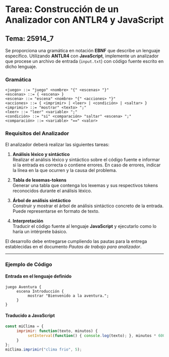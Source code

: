# Tarea: Construcción de un Analizador con ANTLR4 y JavaScript

## Tema: 25914_7

Se proporciona una gramática en notación **EBNF** que describe un lenguaje específico. Utilizando **ANTLR4** con **JavaScript**, implemente un analizador que procese un archivo de entrada (`input.txt`) con código fuente escrito en dicho lenguaje.

### Gramática

```ebnf
<juego> ::= "juego" <nombre> "{" <escenas> "}"
<escenas> ::= { <escena> }
<escena> ::= "escena" <nombre> "{" <acciones> "}"
<acciones> ::= { <imprimir> | <leer> | <condición> | <saltar> }
<imprimir> ::= "mostrar" <texto> ";"
<leer> ::= "leer" <variable> ";"
<condición> ::= "si" <comparación> "saltar" <escena> ";"
<comparación> ::= <variable> "==" <valor>
```

### Requisitos del Analizador

El analizador deberá realizar las siguientes tareas:

1. **Análisis léxico y sintáctico**  
    Realizar el análisis léxico y sintáctico sobre el código fuente e informar si la entrada es correcta o contiene errores. En caso de errores, indicar la línea en la que ocurren y la causa del problema.

2. **Tabla de lexemas-tokens**  
    Generar una tabla que contenga los lexemas y sus respectivos tokens reconocidos durante el análisis léxico.

3. **Árbol de análisis sintáctico**  
    Construir y mostrar el árbol de análisis sintáctico concreto de la entrada. Puede representarse en formato de texto.

4. **Interpretación**  
    Traducir el código fuente al lenguaje **JavaScript** y ejecutarlo como lo haría un intérprete básico.

El desarrollo debe entregarse cumpliendo las pautas para la entrega establecidas en el documento _Pautas de trabajo para analizador_.

---

### Ejemplo de Código

#### Entrada en el lenguaje definido

```plaintext
juego Aventura {
     escena Introducción {
          mostrar "Bienvenido a la aventura.";
     }
}
```

#### Traducido a JavaScript

```javascript
const miClima = {
     imprimir: function(texto, minutos) {
          setInterval(function() { console.log(texto); }, minutos * 600);
     }
};
miClima.imprimir("clima frio", 5);
```